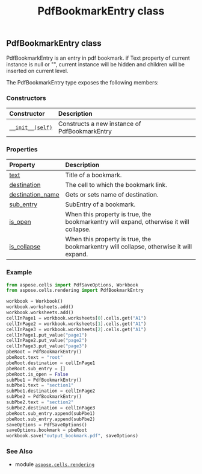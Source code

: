 ﻿---
title: PdfBookmarkEntry class
second_title: Aspose.Cells for Python via .NET API References
description: 
type: docs
weight: 70
url: /aspose.cells.rendering/pdfbookmarkentry/
is_root: false
---

## PdfBookmarkEntry class

PdfBookmarkEntry is an entry in pdf bookmark.
if Text property of current instance is null or "",
current instance will be hidden and children will be inserted on current level.



The PdfBookmarkEntry type exposes the following members:

### Constructors
| Constructor | Description |
| :- | :- |
| [`__init__(self)`](/cells/python-net/aspose.cells.rendering/pdfbookmarkentry/__init__/#) | Constructs a new instance of PdfBookmarkEntry |


### Properties
| Property | Description |
| :- | :- |
| [text](/cells/python-net/aspose.cells.rendering/pdfbookmarkentry/text) | Title of a bookmark. |
| [destination](/cells/python-net/aspose.cells.rendering/pdfbookmarkentry/destination) | The cell to which the bookmark link. |
| [destination_name](/cells/python-net/aspose.cells.rendering/pdfbookmarkentry/destination_name) | Gets or sets name of destination. |
| [sub_entry](/cells/python-net/aspose.cells.rendering/pdfbookmarkentry/sub_entry) | SubEntry of a bookmark. |
| [is_open](/cells/python-net/aspose.cells.rendering/pdfbookmarkentry/is_open) | When this property is true, the bookmarkentry will expand, otherwise it will collapse. |
| [is_collapse](/cells/python-net/aspose.cells.rendering/pdfbookmarkentry/is_collapse) | When this property is true, the bookmarkentry will collapse, otherwise it will expand. |



### Example 


```python
from aspose.cells import PdfSaveOptions, Workbook
from aspose.cells.rendering import PdfBookmarkEntry

workbook = Workbook()
workbook.worksheets.add()
workbook.worksheets.add()
cellInPage1 = workbook.worksheets[0].cells.get("A1")
cellInPage2 = workbook.worksheets[1].cells.get("A1")
cellInPage3 = workbook.worksheets[2].cells.get("A1")
cellInPage1.put_value("page1")
cellInPage2.put_value("page2")
cellInPage3.put_value("page3")
pbeRoot = PdfBookmarkEntry()
pbeRoot.text = "root"
pbeRoot.destination = cellInPage1
pbeRoot.sub_entry = []
pbeRoot.is_open = False
subPbe1 = PdfBookmarkEntry()
subPbe1.text = "section1"
subPbe1.destination = cellInPage2
subPbe2 = PdfBookmarkEntry()
subPbe2.text = "section2"
subPbe2.destination = cellInPage3
pbeRoot.sub_entry.append(subPbe1)
pbeRoot.sub_entry.append(subPbe2)
saveOptions = PdfSaveOptions()
saveOptions.bookmark = pbeRoot
workbook.save("output_bookmark.pdf", saveOptions)

```

### See Also
* module [`aspose.cells.rendering`](..)
